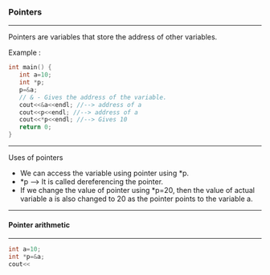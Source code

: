 ### Pointers

---

Pointers are variables that store the address of other variables.

Example : 

```cpp
int main() {
   int a=10;
   int *p;
   p=&a;
   // & - Gives the address of the variable.
   cout<<&a<<endl; //--> address of a
   cout<<p<<endl; //--> address of a
   cout<<*p<<endl; //--> Gives 10
   return 0;
}
```

---

Uses of pointers 

- We can access the variable using pointer using *p.
- *p --> It is called dereferencing the pointer.
- If we change the value of pointer using *p=20, then the value of actual variable a is also changed to 20 as the pointer points to the variable a.

---

#### Pointer arithmetic

---

```cpp
int a=10;
int *p=&a;
cout<<

